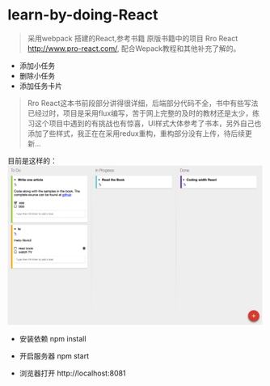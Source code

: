 # learn-by-doing-React

> 采用webpack 搭建的React,参考书籍 原版书籍中的项目 Rro React http://www.pro-react.com/, 配合Wepack教程和其他补充了解的。
- 添加小任务
- 删除小任务
- 添加任务卡片

> Rro React这本书前段部分讲得很详细，后端部分代码不全，书中有些写法已经过时，项目是采用flux编写，苦于网上完整的及时的教材还是太少，练习这个项目中遇到的有挑战也有惊喜，UI样式大体参考了书本，另外自己也添加了些样式，我正在在采用redux重构，重构部分没有上传，待后续更新...


目前是这样的：
!["learn-react"](/public/img/demo.png)

- 安装依赖
npm install

- 开启服务器
npm start

- 浏览器打开
 http://localhost:8081
